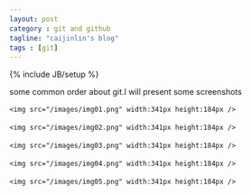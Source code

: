 ```yaml
---
layout: post
category : git and github
tagline: "caijinlin's blog"
tags : [git]
---
```

{% include JB/setup %}

some common order about git.I will present some screenshots

    <img src="/images/img01.png" width:341px height:184px />

    <img src="/images/img02.png" width:341px height:184px />

    <img src="/images/img03.png" width:341px height:184px />

    <img src="/images/img04.png" width:341px height:184px />

    <img src="/images/img05.png" width:341px height:184px />

